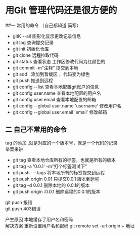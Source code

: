 # 用Git 管理代码还是很方便的
##一  常用的命令 （自己都知道 简写）   

* gitK --all 图形化显示更改记录信息
* git log 查询提交记录
* git init 初始化仓库
* git clone 远程拉取代码
* git status 查看状态 工作区修改代码为红颜色的
* git commit -m"注释" 提交到本地
* git add . 添加到暂缓区 ，代码变为绿色 
* git push 推送到远程   
* git config --list 查看本地配置git账户的信息
* git config user.name 查看本地配置的用户名
* git config user.email 查看本地配置的邮箱  
* git config --global user.name 'username' 修改用户名
* git config --global user.email 'email'  修改邮箱


## 二  自己不常用的命令  

tag 的添加 ,就是对应的一个版本号，就是一个代码的记录  
举栗来讲

* git tag 查看本地仓库所有的标签，也就是所有的版本
* git tag -a '0.0.1' -m"打个标签测试下"
* git push ---tags 将本地所有的标签提交到远程  
* git push origin 0.01 只提交0.0.1 版本到远程 
* git tag -d 0.0.1 删除本地的 0.0.1的版本  
* git push origin :0.0.1 删除远程的0.0.1的版本



git push 报错  
git push 403错误

产生原因 本地缓存了用户名和密码  
解决方案 重新设置用户名和密码 
git remote set -url origin + 地址 
 






